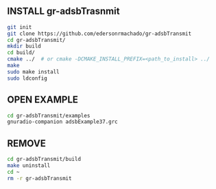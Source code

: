 ## INSTALL  gr-adsbTrasnmit

```bash
git init
git clone https://github.com/edersonrmachado/gr-adsbTransmit  
cd gr-adsbTransmit/  
mkdir build
cd build/
cmake ../  # or cmake -DCMAKE_INSTALL_PREFIX=<path_to_install> ../
make
sudo make install
sudo ldconfig
```

## OPEN EXAMPLE

```bash
cd gr-adsbTransmit/examples
gnuradio-companion adsbExample37.grc
```

## REMOVE

```bash
cd gr-adsbTransmit/build
make uninstall
cd ~
rm -r gr-adsbTransmit
```